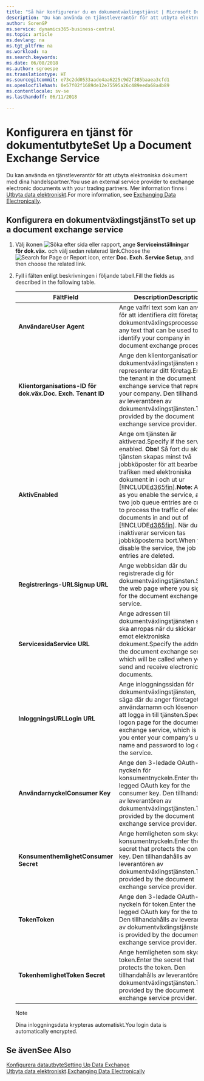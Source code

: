 ```yaml
---
title: "Så här konfigurerar du en dokumentväxlingstjänst | Microsoft Docs"
description: "Du kan använda en tjänstleverantör för att utbyta elektroniska dokument med dina handelspartner."
author: SorenGP
ms.service: dynamics365-business-central
ms.topic: article
ms.devlang: na
ms.tgt_pltfrm: na
ms.workload: na
ms.search.keywords: 
ms.date: 06/08/2018
ms.author: sgroespe
ms.translationtype: HT
ms.sourcegitcommit: e73c2dd0533aade4aa6225c9d2f385baaea3cfd1
ms.openlocfilehash: 0e57f02f1689de12e75595a26c489eeda68a4b89
ms.contentlocale: sv-se
ms.lasthandoff: 06/11/2018

---
```

# <a name="set-up-a-document-exchange-service"></a><span data-ttu-id="a5f03-103">Konfigurera en tjänst för dokumentutbyte</span><span class="sxs-lookup"><span data-stu-id="a5f03-103">Set Up a Document Exchange Service</span></span>
<span data-ttu-id="a5f03-104">Du kan använda en tjänstleverantör för att utbyta elektroniska dokument med dina handelspartner.</span><span class="sxs-lookup"><span data-stu-id="a5f03-104">You use an external service provider to exchange electronic documents with your trading partners.</span></span> <span data-ttu-id="a5f03-105">Mer information finns i [Utbyta data elektroniskt](across-data-exchange.md).</span><span class="sxs-lookup"><span data-stu-id="a5f03-105">For more information, see [Exchanging Data Electronically](across-data-exchange.md).</span></span>  

## <a name="to-set-up-a-document-exchange-service"></a><span data-ttu-id="a5f03-106">Konfigurera en dokumentväxlingstjänst</span><span class="sxs-lookup"><span data-stu-id="a5f03-106">To set up a document exchange service</span></span>  
1. <span data-ttu-id="a5f03-107">Välj ikonen ![Söka efter sida eller rapport](media/ui-search/search_small.png "Ikonen Söka efter sida eller rapport"), ange **Serviceinställningar för dok.väx.** och välj sedan relaterad länk.</span><span class="sxs-lookup"><span data-stu-id="a5f03-107">Choose the ![Search for Page or Report](media/ui-search/search_small.png "Search for Page or Report icon") icon, enter **Doc. Exch. Service Setup**, and then choose the related link.</span></span>  
2. <span data-ttu-id="a5f03-108">Fyll i fälten enligt beskrivningen i följande tabell.</span><span class="sxs-lookup"><span data-stu-id="a5f03-108">Fill the fields as described in the following table.</span></span>  

    |<span data-ttu-id="a5f03-109">Fält</span><span class="sxs-lookup"><span data-stu-id="a5f03-109">Field</span></span>|<span data-ttu-id="a5f03-110">Description</span><span class="sxs-lookup"><span data-stu-id="a5f03-110">Description</span></span>|  
    |---------------------------------|---------------------------------------|  
    |<span data-ttu-id="a5f03-111">**Användare**</span><span class="sxs-lookup"><span data-stu-id="a5f03-111">**User Agent**</span></span>|<span data-ttu-id="a5f03-112">Ange valfri text som kan användas för att identifiera ditt företag i dokumentväxlingsprocesser.</span><span class="sxs-lookup"><span data-stu-id="a5f03-112">Enter any text that can be used to identify your company in document exchange processes.</span></span>|  
    |<span data-ttu-id="a5f03-113">**Klientorganisations-ID för dok.väx.**</span><span class="sxs-lookup"><span data-stu-id="a5f03-113">**Doc. Exch. Tenant ID**</span></span>|<span data-ttu-id="a5f03-114">Ange den klientorganisation i dokumentväxlingstjänsten som representerar ditt företag.</span><span class="sxs-lookup"><span data-stu-id="a5f03-114">Enter the tenant in the document exchange service that represents your company.</span></span> <span data-ttu-id="a5f03-115">Den tillhandahålls av leverantören av dokumentväxlingstjänsten.</span><span class="sxs-lookup"><span data-stu-id="a5f03-115">This is provided by the document exchange service provider.</span></span>|  
    |<span data-ttu-id="a5f03-116">**Aktiv**</span><span class="sxs-lookup"><span data-stu-id="a5f03-116">**Enabled**</span></span>|<span data-ttu-id="a5f03-117">Ange om tjänsten är aktiverad.</span><span class="sxs-lookup"><span data-stu-id="a5f03-117">Specify if the service is enabled.</span></span> <span data-ttu-id="a5f03-118">**Obs!** Så fort du aktiverar tjänsten skapas minst två jobbköposter för att bearbeta trafiken med elektroniska dokument in i och ut ur [!INCLUDE[d365fin](includes/d365fin_md.md)].</span><span class="sxs-lookup"><span data-stu-id="a5f03-118">**Note:**  As soon as you enable the service, at least two job queue entries are created to process the traffic of electronic documents in and out of [!INCLUDE[d365fin](includes/d365fin_md.md)].</span></span> <span data-ttu-id="a5f03-119">När du inaktiverar servicen tas jobbköposterna bort.</span><span class="sxs-lookup"><span data-stu-id="a5f03-119">When you disable the service, the job queue entries are deleted.</span></span>|  
    |<span data-ttu-id="a5f03-120">**Registrerings-URL**</span><span class="sxs-lookup"><span data-stu-id="a5f03-120">**Signup URL**</span></span>|<span data-ttu-id="a5f03-121">Ange webbsidan där du registrerade dig för dokumentväxlingstjänsten.</span><span class="sxs-lookup"><span data-stu-id="a5f03-121">Specify the web page where you sign up for the document exchange service.</span></span>|  
    |<span data-ttu-id="a5f03-122">**Servicesida**</span><span class="sxs-lookup"><span data-stu-id="a5f03-122">**Service URL**</span></span>|<span data-ttu-id="a5f03-123">Ange adressen till dokumentväxlingstjänsten som ska anropas när du skickar och tar emot elektroniska dokument.</span><span class="sxs-lookup"><span data-stu-id="a5f03-123">Specify the address of the document exchange service, which will be called when you send and receive electronic documents.</span></span>|  
    |<span data-ttu-id="a5f03-124">**InloggningsURL**</span><span class="sxs-lookup"><span data-stu-id="a5f03-124">**Login URL**</span></span>|<span data-ttu-id="a5f03-125">Ange inloggningssidan för dokumentväxlingstjänsten, det vill säga där du anger företagets användarnamn och lösenord för att logga in till tjänsten.</span><span class="sxs-lookup"><span data-stu-id="a5f03-125">Specify the logon page for the document exchange service, which is where you enter your company’s user name and password to log on to the service.</span></span>|  
    |<span data-ttu-id="a5f03-126">**Användarnyckel**</span><span class="sxs-lookup"><span data-stu-id="a5f03-126">**Consumer Key**</span></span>|<span data-ttu-id="a5f03-127">Ange den 3-ledade OAuth-nyckeln för konsumentnyckeln.</span><span class="sxs-lookup"><span data-stu-id="a5f03-127">Enter the 3-legged OAuth key for the consumer key.</span></span> <span data-ttu-id="a5f03-128">Den tillhandahålls av leverantören av dokumentväxlingstjänsten.</span><span class="sxs-lookup"><span data-stu-id="a5f03-128">This is provided by the document exchange service provider.</span></span>|  
    |<span data-ttu-id="a5f03-129">**Konsumenthemlighet**</span><span class="sxs-lookup"><span data-stu-id="a5f03-129">**Consumer Secret**</span></span>|<span data-ttu-id="a5f03-130">Ange hemligheten som skyddar konsumentnyckeln.</span><span class="sxs-lookup"><span data-stu-id="a5f03-130">Enter the secret that protects the consumer key.</span></span> <span data-ttu-id="a5f03-131">Den tillhandahålls av leverantören av dokumentväxlingstjänsten.</span><span class="sxs-lookup"><span data-stu-id="a5f03-131">This is provided by the document exchange service provider.</span></span>|  
    |<span data-ttu-id="a5f03-132">**Token**</span><span class="sxs-lookup"><span data-stu-id="a5f03-132">**Token**</span></span>|<span data-ttu-id="a5f03-133">Ange den 3-ledade OAuth-nyckeln för token.</span><span class="sxs-lookup"><span data-stu-id="a5f03-133">Enter the 3-legged OAuth key for the token.</span></span> <span data-ttu-id="a5f03-134">Den tillhandahålls av leverantören av dokumentväxlingstjänsten.</span><span class="sxs-lookup"><span data-stu-id="a5f03-134">This is provided by the document exchange service provider.</span></span>|  
    |<span data-ttu-id="a5f03-135">**Tokenhemlighet**</span><span class="sxs-lookup"><span data-stu-id="a5f03-135">**Token Secret**</span></span>|<span data-ttu-id="a5f03-136">Ange hemligheten som skyddar token.</span><span class="sxs-lookup"><span data-stu-id="a5f03-136">Enter the secret that protects the token.</span></span> <span data-ttu-id="a5f03-137">Den tillhandahålls av leverantören av dokumentväxlingstjänsten.</span><span class="sxs-lookup"><span data-stu-id="a5f03-137">This is provided by the document exchange service provider.</span></span>|  

    > [!NOTE]  
    > <span data-ttu-id="a5f03-138">Dina inloggningsdata krypteras automatiskt.</span><span class="sxs-lookup"><span data-stu-id="a5f03-138">You login data is automatically encrypted.</span></span>

## <a name="see-also"></a><span data-ttu-id="a5f03-139">Se även</span><span class="sxs-lookup"><span data-stu-id="a5f03-139">See Also</span></span>  
[<span data-ttu-id="a5f03-140">Konfigurera datautbyte</span><span class="sxs-lookup"><span data-stu-id="a5f03-140">Setting Up Data Exchange</span></span>](across-set-up-data-exchange.md)  
<span data-ttu-id="a5f03-141">[Utbyta data elektroniskt](across-data-exchange.md).</span><span class="sxs-lookup"><span data-stu-id="a5f03-141">[Exchanging Data Electronically](across-data-exchange.md)</span></span>

